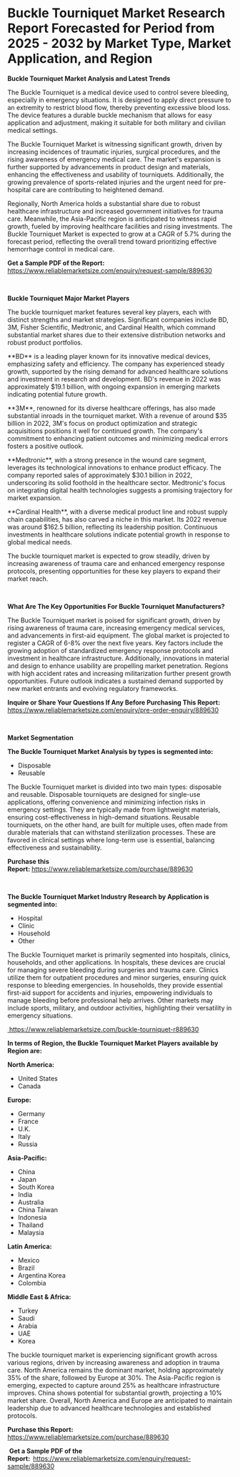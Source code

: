 <p><h1>Buckle Tourniquet Market Research Report Forecasted for Period from 2025 -  2032 by Market Type, Market Application, and Region</h1></p><p><strong>Buckle Tourniquet Market Analysis and Latest Trends</strong></p>
<p><p>The Buckle Tourniquet is a medical device used to control severe bleeding, especially in emergency situations. It is designed to apply direct pressure to an extremity to restrict blood flow, thereby preventing excessive blood loss. The device features a durable buckle mechanism that allows for easy application and adjustment, making it suitable for both military and civilian medical settings.</p><p>The Buckle Tourniquet Market is witnessing significant growth, driven by increasing incidences of traumatic injuries, surgical procedures, and the rising awareness of emergency medical care. The market's expansion is further supported by advancements in product design and materials, enhancing the effectiveness and usability of tourniquets. Additionally, the growing prevalence of sports-related injuries and the urgent need for pre-hospital care are contributing to heightened demand. </p><p>Regionally, North America holds a substantial share due to robust healthcare infrastructure and increased government initiatives for trauma care. Meanwhile, the Asia-Pacific region is anticipated to witness rapid growth, fueled by improving healthcare facilities and rising investments. The Buckle Tourniquet Market is expected to grow at a CAGR of 5.7% during the forecast period, reflecting the overall trend toward prioritizing effective hemorrhage control in medical care.</p></p>
<p><strong>Get a Sample PDF of the Report:&nbsp;</strong> <a href="https://www.reliablemarketsize.com/enquiry/request-sample/889630?utm_campaign=3226&utm_medium=2&utm_source=Github&utm_content=ia&utm_term=13042025&utm_id=buckle-tourniquet">https://www.reliablemarketsize.com/enquiry/request-sample/889630</a></p>
<p>&nbsp;</p>
<p><strong>Buckle Tourniquet Major Market Players</strong></p>
<p><p>The buckle tourniquet market features several key players, each with distinct strengths and market strategies. Significant companies include BD, 3M, Fisher Scientific, Medtronic, and Cardinal Health, which command substantial market shares due to their extensive distribution networks and robust product portfolios.</p><p>**BD** is a leading player known for its innovative medical devices, emphasizing safety and efficiency. The company has experienced steady growth, supported by the rising demand for advanced healthcare solutions and investment in research and development. BD's revenue in 2022 was approximately $19.1 billion, with ongoing expansion in emerging markets indicating potential future growth.</p><p>**3M**, renowned for its diverse healthcare offerings, has also made substantial inroads in the tourniquet market. With a revenue of around $35 billion in 2022, 3M's focus on product optimization and strategic acquisitions positions it well for continued growth. The company's commitment to enhancing patient outcomes and minimizing medical errors fosters a positive outlook.</p><p>**Medtronic**, with a strong presence in the wound care segment, leverages its technological innovations to enhance product efficacy. The company reported sales of approximately $30.1 billion in 2022, underscoring its solid foothold in the healthcare sector. Medtronic's focus on integrating digital health technologies suggests a promising trajectory for market expansion.</p><p>**Cardinal Health**, with a diverse medical product line and robust supply chain capabilities, has also carved a niche in this market. Its 2022 revenue was around $162.5 billion, reflecting its leadership position. Continuous investments in healthcare solutions indicate potential growth in response to global medical needs.</p><p>The buckle tourniquet market is expected to grow steadily, driven by increasing awareness of trauma care and enhanced emergency response protocols, presenting opportunities for these key players to expand their market reach.</p></p>
<p>&nbsp;</p>
<p><strong>What Are The Key Opportunities For Buckle Tourniquet Manufacturers?</strong></p>
<p><p>The Buckle Tourniquet market is poised for significant growth, driven by rising awareness of trauma care, increasing emergency medical services, and advancements in first-aid equipment. The global market is projected to register a CAGR of 6-8% over the next five years. Key factors include the growing adoption of standardized emergency response protocols and investment in healthcare infrastructure. Additionally, innovations in material and design to enhance usability are propelling market penetration. Regions with high accident rates and increasing militarization further present growth opportunities. Future outlook indicates a sustained demand supported by new market entrants and evolving regulatory frameworks.</p></p>
<p><strong>Inquire or Share Your Questions If Any Before Purchasing This Report:</strong> <a href="https://www.reliablemarketsize.com/enquiry/pre-order-enquiry/889630?utm_campaign=3226&utm_medium=2&utm_source=Github&utm_content=ia&utm_term=13042025&utm_id=buckle-tourniquet">https://www.reliablemarketsize.com/enquiry/pre-order-enquiry/889630</a></p>
<p>&nbsp;</p>
<p><strong>Market Segmentation</strong></p>
<p><strong>The Buckle Tourniquet Market Analysis by types is segmented into:</strong></p>
<p><ul><li>Disposable</li><li>Reusable</li></ul></p>
<p><p>The Buckle Tourniquet market is divided into two main types: disposable and reusable. Disposable tourniquets are designed for single-use applications, offering convenience and minimizing infection risks in emergency settings. They are typically made from lightweight materials, ensuring cost-effectiveness in high-demand situations. Reusable tourniquets, on the other hand, are built for multiple uses, often made from durable materials that can withstand sterilization processes. These are favored in clinical settings where long-term use is essential, balancing effectiveness and sustainability.</p></p>
<p><strong>Purchase this Report:&nbsp;</strong><a href="https://www.reliablemarketsize.com/purchase/889630?utm_campaign=3226&utm_medium=2&utm_source=Github&utm_content=ia&utm_term=13042025&utm_id=buckle-tourniquet">https://www.reliablemarketsize.com/purchase/889630</a></p>
<p>&nbsp;</p>
<p><strong>The Buckle Tourniquet Market Industry Research by Application is segmented into:</strong></p>
<p><ul><li>Hospital</li><li>Clinic</li><li>Household</li><li>Other</li></ul></p>
<p><p>The Buckle Tourniquet market is primarily segmented into hospitals, clinics, households, and other applications. In hospitals, these devices are crucial for managing severe bleeding during surgeries and trauma care. Clinics utilize them for outpatient procedures and minor surgeries, ensuring quick response to bleeding emergencies. In households, they provide essential first-aid support for accidents and injuries, empowering individuals to manage bleeding before professional help arrives. Other markets may include sports, military, and outdoor activities, highlighting their versatility in emergency situations.</p></p>
<p><a href="https://www.reliablemarketsize.com/buckle-tourniquet-r889630?utm_campaign=3226&utm_medium=2&utm_source=Github&utm_content=ia&utm_term=13042025&utm_id=buckle-tourniquet">&nbsp;https://www.reliablemarketsize.com/buckle-tourniquet-r889630</a></p>
<p><strong>In terms of Region, the Buckle Tourniquet Market Players available by Region are:</strong></p>
<p>
    <p> <strong> North America: </strong>
        <ul>
            <li>United States</li>
            <li>Canada</li>
        </ul>
        </p> 
    <p> <strong> Europe: </strong>
        <ul>
            <li>Germany</li>
            <li>France</li>
            <li>U.K.</li>
            <li>Italy</li>
            <li>Russia</li>
        </ul>
        </p> 
    <p> <strong> Asia-Pacific: </strong>
        <ul>
            <li>China</li>
            <li>Japan</li>
            <li>South Korea</li>
            <li>India</li>
            <li>Australia</li>
            <li>China Taiwan</li>
            <li>Indonesia</li>
            <li>Thailand</li>
            <li>Malaysia</li>
        </ul>
        </p> 
    <p> <strong> Latin America: </strong>
        <ul>
            <li>Mexico</li>
            <li>Brazil</li>
            <li>Argentina Korea</li>
            <li>Colombia</li>
        </ul>
        </p> 
    <p> <strong> Middle East & Africa: </strong>
        <ul>
            <li>Turkey</li>
            <li>Saudi</li>
            <li>Arabia</li>
            <li>UAE</li>
            <li>Korea</li>
        </ul>
    </p>
    </p>
<p><p>The buckle tourniquet market is experiencing significant growth across various regions, driven by increasing awareness and adoption in trauma care. North America remains the dominant market, holding approximately 35% of the share, followed by Europe at 30%. The Asia-Pacific region is emerging, expected to capture around 25% as healthcare infrastructure improves. China shows potential for substantial growth, projecting a 10% market share. Overall, North America and Europe are anticipated to maintain leadership due to advanced healthcare technologies and established protocols.</p></p>
<p><strong>Purchase this Report: </strong><a href="https://www.reliablemarketsize.com/purchase/889630?utm_campaign=3226&utm_medium=2&utm_source=Github&utm_content=ia&utm_term=13042025&utm_id=buckle-tourniquet">https://www.reliablemarketsize.com/purchase/889630</a></p>
<p>&nbsp;<strong>Get a Sample PDF of the Report:&nbsp;&nbsp;</strong><a href="https://www.reliablemarketsize.com/enquiry/request-sample/889630?utm_campaign=3226&utm_medium=2&utm_source=Github&utm_content=ia&utm_term=13042025&utm_id=buckle-tourniquet">https://www.reliablemarketsize.com/enquiry/request-sample/889630</a></p>
<p><strong></strong></p>
<p><p></p><p></p><p></p></p>
